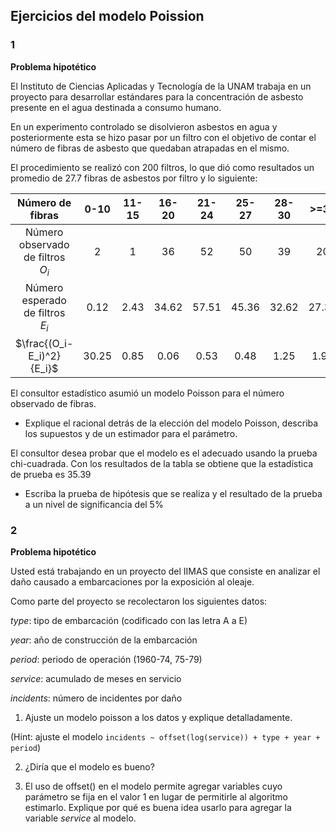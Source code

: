 ## Ejercicios del modelo Poission


### 1

__Problema hipotético__

El Instituto de Ciencias Aplicadas y Tecnología de la UNAM trabaja en un proyecto para desarrollar estándares para la concentración de asbesto presente en el agua destinada a consumo humano.

En un experimento controlado se disolvieron asbestos en agua y posteriormente esta se hizo pasar por un filtro con el objetivo de contar el número de fibras de asbesto que quedaban atrapadas en el mismo.

El procedimiento se realizó con 200 filtros, lo que dió como resultados un promedio de 27.7 fibras de asbestos por filtro y lo siguiente:

|           Número de fibras           |  0-10 | 11-15 | 16-20 | 21-24 | 25-27 | 28-30 |  >=31 |  suma |
|:------------------------------------:|:-----:|:-----:|:-----:|:-----:|:-----:|:-----:|:-----:|:-----:|
| Número observado de filtros<br>$O_i$ |   2   |   1   |   36  |   52  |   50  |   39  |   20  |  200  |
|  Número esperado de filtros<br>$E_i$ |  0.12 |  2.43 | 34.62 | 57.51 | 45.36 | 32.62 | 27.34 |  200  |
|       $\frac{(O_i-E_i)^2}{E_i}$      | 30.25 |  0.85 |  0.06 |  0.53 |  0.48 |  1.25 |  1.97 | 35.39 |

El consultor estadístico asumió un modelo Poisson para el número observado de fibras.

- Explique el racional detrás de la elección del modelo Poisson, describa los supuestos y de un estimador para el parámetro.

El consultor desea probar que el modelo es el adecuado usando la prueba chi-cuadrada. Con los resultados de la tabla se obtiene que la estadística de prueba es 35.39

- Escriba la prueba de hipótesis que se realiza y el resultado de la prueba a un nivel de significancia del 5%

### 2

__Problema hipotético__

Usted está trabajando en un proyecto del IIMAS que consiste en analizar el daño causado a embarcaciones por la exposición al oleaje. 

Como parte del proyecto se recolectaron los siguientes datos:

_type_: tipo de embarcación (codificado con las letra A a E)

_year_: año de construcción de la embarcación

_period_: periodo de operación (1960-74, 75-79)

_service_: acumulado de meses en servicio

_incidents_: número de incidentes por daño

1. Ajuste un modelo poisson a los datos y explique detalladamente.

(Hint: ajuste el modelo `incidents ~ offset(log(service)) + type + year + period`)

2. ¿Diría que el modelo es bueno?

3. El uso de offset() en el modelo permite agregar variables cuyo parámetro se fija en el valor 1 en lugar de permitirle al algoritmo estimarlo. Explique por qué es buena idea usarlo para agregar la variable _service_ al modelo.
